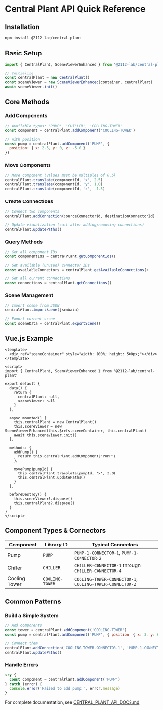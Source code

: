 # Central Plant API Quick Reference

## Installation

```bash
npm install @2112-lab/central-plant
```

## Basic Setup

```javascript
import { CentralPlant, SceneViewerEnhanced } from '@2112-lab/central-plant'

// Initialize
const centralPlant = new CentralPlant()
const sceneViewer = new SceneViewerEnhanced(container, centralPlant)
await sceneViewer.init()
```

## Core Methods

### Add Components
```javascript
// Available types: 'PUMP', 'CHILLER', 'COOLING-TOWER'
const component = centralPlant.addComponent('COOLING-TOWER')

// With position
const pump = centralPlant.addComponent('PUMP', {
  position: { x: 2.5, y: 0, z: -5.0 }
})
```

### Move Components
```javascript
// Move component (values must be multiples of 0.5)
centralPlant.translate(componentId, 'x', 2.5)
centralPlant.translate(componentId, 'y', 1.0)
centralPlant.translate(componentId, 'z', -1.5)
```

### Create Connections
```javascript
// Connect two components
centralPlant.addConnection(sourceConnectorId, destinationConnectorId)

// Update visualization (call after adding/removing connections)
centralPlant.updatePaths()
```

### Query Methods
```javascript
// Get all component IDs
const componentIds = centralPlant.getComponentIds()

// Get available (unused) connector IDs
const availableConnectors = centralPlant.getAvailableConnections()

// Get all current connections
const connections = centralPlant.getConnections()
```

### Scene Management
```javascript
// Import scene from JSON
centralPlant.importScene(jsonData)

// Export current scene
const sceneData = centralPlant.exportScene()
```

## Vue.js Example

```vue
<template>
  <div ref="sceneContainer" style="width: 100%; height: 500px;"></div>
</template>

<script>
import { CentralPlant, SceneViewerEnhanced } from '@2112-lab/central-plant'

export default {
  data() {
    return {
      centralPlant: null,
      sceneViewer: null
    }
  },
  
  async mounted() {
    this.centralPlant = new CentralPlant()
    this.sceneViewer = new SceneViewerEnhanced(this.$refs.sceneContainer, this.centralPlant)
    await this.sceneViewer.init()
  },
  
  methods: {
    addPump() {
      return this.centralPlant.addComponent('PUMP')
    },
    
    movePump(pumpId) {
      this.centralPlant.translate(pumpId, 'x', 3.0)
      this.centralPlant.updatePaths()
    }
  },
  
  beforeDestroy() {
    this.sceneViewer?.dispose()
    this.centralPlant?.dispose()
  }
}
</script>
```

## Component Types & Connectors

| Component | Library ID | Typical Connectors |
|-----------|------------|-------------------|
| Pump | `PUMP` | `PUMP-1-CONNECTOR-1`, `PUMP-1-CONNECTOR-2` |
| Chiller | `CHILLER` | `CHILLER-CONNECTOR-1` through `CHILLER-CONNECTOR-4` |
| Cooling Tower | `COOLING-TOWER` | `COOLING-TOWER-CONNECTOR-1`, `COOLING-TOWER-CONNECTOR-2` |

## Common Patterns

### Build a Simple System
```javascript
// Add components
const tower = centralPlant.addComponent('COOLING-TOWER')
const pump = centralPlant.addComponent('PUMP', { position: { x: 3, y: 0, z: 0 } })

// Connect them
centralPlant.addConnection('COOLING-TOWER-CONNECTOR-1', 'PUMP-1-CONNECTOR-1')
centralPlant.updatePaths()
```

### Handle Errors
```javascript
try {
  const component = centralPlant.addComponent('PUMP')
} catch (error) {
  console.error('Failed to add pump:', error.message)
}
```

For complete documentation, see [CENTRAL_PLANT_API_DOCS.md](./CENTRAL_PLANT_API_DOCS.md)
